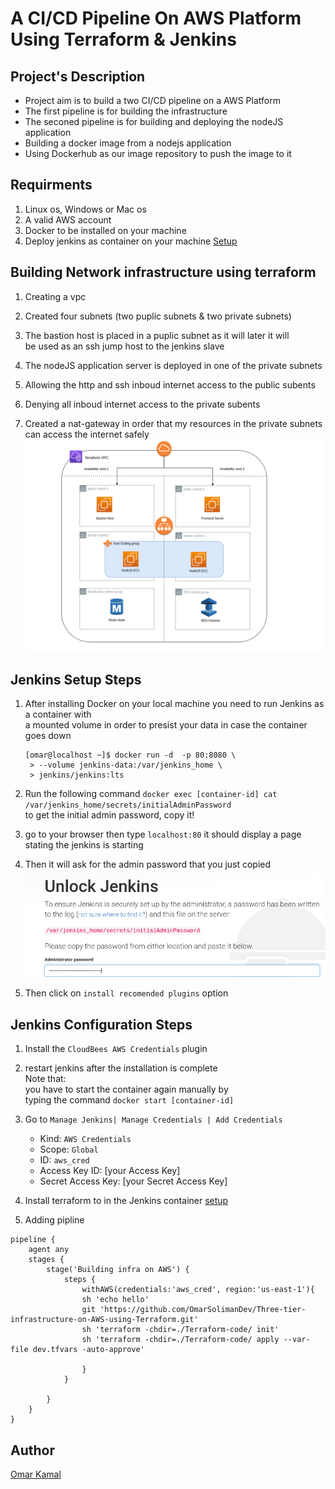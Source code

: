 # A CI/CD Pipeline On AWS Platform Using Terraform & Jenkins

## Project's Description

- Project aim is to build a two CI/CD pipeline on a AWS Platform
- The first pipeline is for building the infrastructure
- The seconed pipeline is for building and deploying the nodeJS application
- Building a docker image from a nodejs application
- Using Dockerhub as our image repository to push the image to it

## Requirments

1. Linux os, Windows or Mac os  
2. A valid AWS account  
3. Docker to be installed on your machine 
4. Deploy jenkins as container on your machine  [ Setup ](https://davelms.medium.com/run-jenkins-in-a-docker-container-part-1-docker-in-docker-7ca75262619d) 


## Building Network infrastructure using terraform 

1. Creating a vpc 

2. Created four subnets (two puplic subnets & two private subnets) 

3. The bastion host is placed in a puplic subnet as it will later it will <br />
   be used as an ssh jump host to the jenkins slave

4. The nodeJS application server is deployed in one of the private subnets

5. Allowing the http and ssh inboud internet access to the public subents

6. Denying all inboud internet access to the private subents

7. Created a nat-gateway in order that my resources in the private subnets <br />
   can access the internet safely<br /> 
![](./images/network.png "The example")


## Jenkins Setup Steps
1. After installing Docker on your local machine you need to run Jenkins as a container with <br />
   a mounted volume in order to presist your data in case the container goes down <br />
   ```
   [omar@localhost ~]$ docker run -d  -p 80:8080 \
    > --volume jenkins-data:/var/jenkins_home \
    > jenkins/jenkins:lts
   ```
2. Run the following command `docker exec [container-id] cat /var/jenkins_home/secrets/initialAdminPassword` <br />
   to get the initial admin password, copy it!

3. go to your browser then type `localhost:80` it should display a page stating the jenkins is starting <br />

4. Then it will ask for the admin password that you just copied <br />
![](./images/jenkins.png "The example")

5. Then click on `install recomended plugins` option


## Jenkins Configuration Steps

1. Install the `CloudBees AWS Credentials` plugin

2. restart jenkins after the installation is complete <br>
   Note that: <br />
   you have to start the container again manually by  <br />
   typing the command `docker start [container-id]`

3. Go to `Manage Jenkins| Manage Credentials | Add Credentials`
    * Kind:  `AWS Credentials`
    * Scope: `Global`
    * ID: `aws_cred`
    * Access Key ID: [your Access Key]
    * Secret Access Key: [your Secret Access Key]

4. Install terraform to in the Jenkins container [setup](https://learn.hashicorp.com/tutorials/terraform/install-cli)<br />

5. Adding pipline 
```
pipeline {
    agent any
    stages {
        stage('Building infra on AWS') {
            steps {
				withAWS(credentials:'aws_cred', region:'us-east-1'){
                sh 'echo hello'
                git 'https://github.com/OmarSolimanDev/Three-tier-infrastructure-on-AWS-using-Terraform.git'
				sh 'terraform -chdir=./Terraform-code/ init'    
				sh 'terraform -chdir=./Terraform-code/ apply --var-file dev.tfvars -auto-approve'
				    
				}
            }
            
        }
    }
}
```

   
## Author

[Omar Kamal ](https://www.linkedin.com/in/omar-soliman-617188208/)
